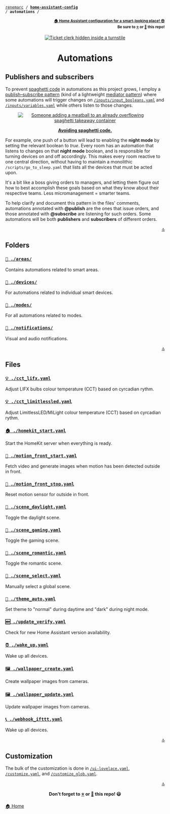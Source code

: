 <!-- Header -->
[link-profile]:https://github.com/renemarc
[link-repo]:https://github.com/renemarc/home-assistant-config

<a name="top"></a>
<code>[renemarc][link-profile] / **[home-assistant-config][link-repo]** / **automations** /</code>

<p align="right"><sub><strong><a href="https://github.com/renemarc/home-assistant-config">🏠 Home Assistant configuration for a smart-looking place! 😎</a><br>Be sure to <a href="#" title="star">⭐️</a> or <a href="#" title="fork">🔱</a> this repo!</strong></sub></p>

<!-- Hero -->
<figure>
    <div align="center">
        <a href="#publishers-and-subscribers" title="Publishers and subscribers
(Scene by comedian Tamori)"><img src="https://media.giphy.com/media/CmFMWpEa4IFtS/giphy.gif" alt="Ticket clerk hidden inside a turnstile"></a>
    </div>
</figure>

<h1 align="center">Automations</h1>

## Publishers and subscribers

To prevent [spaghetti code](https://www.youtube.com/watch?v=vZA6h7djGmc) in automations as this project grows, I employ a [publish–subscribe pattern](https://en.wikipedia.org/wiki/Publish%E2%80%93subscribe_pattern) (kind of a lightweight [mediator pattern](https://en.wikipedia.org/wiki/Mediator_pattern)) where some automations will trigger changes on [`/inputs/input_booleans.yaml`](../inputs/input_booleans.yaml) and [`/inputs/variables.yaml`](../inputs/variables.yaml) while others listen to those changes.

<div align="center">
    <figure>
        <div>
            <a href="https://www.youtube.com/watch?v=vZA6h7djGmc" title="Avoiding spaghetti code"><img src="https://media.giphy.com/media/wry7vkOOmDTMs/giphy.gif" alt="Someone adding a meatball to an already overflowing spaghetti takeaway container"></a>
        </div>
        <figcaption>
            <p><strong><a href="https://www.youtube.com/watch?v=vZA6h7djGmc" title="Avoiding spaghetti code">Avoiding spaghetti code.</a></strong></p>
        </figcaption>
    </figure>
</div>

For example, one push of a button will lead to enabling the **night mode** by setting the relevant boolean to _true_. Every room has an automation that listens to changes on that **night mode** boolean, and is responsible for turning devices on and off accordingly. This makes every room reactive to one central direction, without having to maintain a monolithic `/scripts/go_to_sleep.yaml` that lists all the devices that must be acted upon.

It's a bit like a boss giving orders to managers, and letting them figure out how to best accomplish these goals based on what they know about their respective teams. Less micromanagement = smarter teams.

To help clarify and document this pattern in the files' comments, automations annotated with **@publish** are the ones that issue orders, and those annotated with **@subscribe** are listening for such orders. Some automations will be both **publishers** and **subscribers** of different orders.

<p align="right"><a href="#top" title="Back to top">🔝</a></p>

## Folders

### [`📂 ./areas/`](areas)

Contains automations related to smart areas.

### [`📂 ./devices/`](devices)

For automations related to individual smart devices.

### [`📂 ./modes/`](modes)

For all automations related to modes.

### [`📂 ./notifications/`](notifications)

Visual and audio notifications.

<p align="right"><a href="#top" title="Back to top">🔝</a></p>

## Files

### [`💡️ ./cct_lifx.yaml`](cct_lifx.yaml)

Adjust LIFX bulbs colour temperature (CCT) based on cyrcadian rythm.

### [`💡️ ./cct_limitlessled.yaml`](cct_limitlessled.yaml)

Adjust LimitlessLED/MiLight colour temperature (CCT) based on cyrcadian rythm.

### [`🏠 ./homekit_start.yaml`](homekit_start.yaml)

Start the HomeKit server when everything is ready.

### [`🎥 ./motion_front_start.yaml`](motion_front_start.yaml)

Fetch video and generate images when motion has been detected outside in front.

### [`🛑 ./motion_front_stop.yaml`](motion_front_stop.yaml)

Reset motion sensor for outside in front.

### [`🔆️ ./scene_daylight.yaml`](scene_daylight.yaml)

Toggle the daylight scene.

### [`👾 ./scene_gaming.yaml`](scene_gaming.yaml)

Toggle the gaming scene.

### [`💏️ ./scene_romantic.yaml`](scene_romantic.yaml)

Toggle the romantic scene.

### [`🔘️️ ./scene_select.yaml`](scene_select.yaml)

Manually select a global scene.

### [`🌈️ ./theme_auto.yaml`](theme_auto.yaml)

Set theme to "normal" during daytime and "dark" during night mode.

### [`🆕 ./update_verify.yaml`](update_verify.yaml)

Check for new Home Assistant version availability.

### [`⏰️ ./wake_up.yaml`](wake_up.yaml)

Wake up all devices.

### [`🖼️ ./wallpaper_create.yaml`](wallpaper_create.yaml)

Create wallpaper images from cameras.

### [`🖼️ ./wallpaper_update.yaml`](wallpaper_update.yaml)

Update wallpaper images from cameras.

### [`📞 ./webhook_ifttt.yaml`](webhook_ifttt.yaml)

Wake up all devices.

<p align="right"><a href="#top" title="Back to top">🔝</a></p>

## Customization

The bulk of the customization is done in [`/ui-lovelace.yaml`](../ui-lovelace.yaml), [`/customize.yaml`](../customize.yaml), and [`/customize_glob.yaml`](../customize_glob.yaml).

<!-- Footer -->
<p align="right"><a href="#top" title="Back to top">🔝</a></p>

<p align="center"><strong>Don't forget to <a href="#" title="star">⭐️</a> or <a href="#" title="fork">🔱</a> this repo! 😃</strong></p>

[🏠 Home][link-repo]
